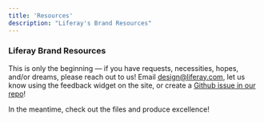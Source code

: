 ```yaml
---
title: 'Resources'
description: "Liferay's Brand Resources"
---
```


### Liferay Brand Resources

This is only the beginning &mdash; if you have requests, necessities, hopes, and/or dreams, please reach out to us! Email [design@liferay.com](mailto:design@liferay.com), let us know using the feedback widget on the site, or create a [Github issue in our repo](https://github.com/liferay-design/blueprints/issues)!

In the meantime, check out the files and produce excellence!
